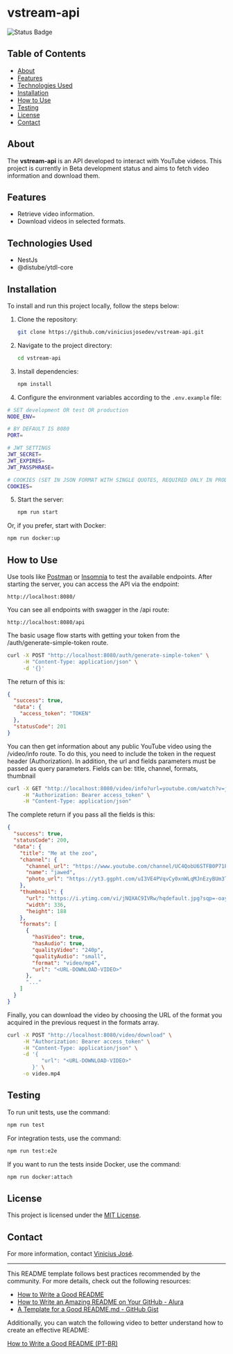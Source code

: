 # vstream-api

![Status Badge](https://img.shields.io/badge/status-beta-blue)

## Table of Contents

- [About](#about)
- [Features](#features)
- [Technologies Used](#technologies-used)
- [Installation](#installation)
- [How to Use](#how-to-use)
- [Testing](#testing)
- [License](#license)
- [Contact](#contact)

## About

The **vstream-api** is an API developed to interact with YouTube videos. This project is currently in Beta development status and aims to fetch video information and download them.

## Features

- Retrieve video information.
- Download videos in selected formats.

## Technologies Used

- NestJs
- @distube/ytdl-core

## Installation

To install and run this project locally, follow the steps below:

1. Clone the repository:
   ```bash
   git clone https://github.com/viniciusjosedev/vstream-api.git
   ```

2. Navigate to the project directory:
   ```bash
   cd vstream-api
   ```

3. Install dependencies:
   ```bash
   npm install
   ```

4. Configure the environment variables according to the `.env.example` file:

```bash
# SET development OR test OR production
NODE_ENV=

# BY DEFAULT IS 8080
PORT=

# JWT SETTINGS
JWT_SECRET=
JWT_EXPIRES=
JWT_PASSPHRASE=

# COOKIES (SET IN JSON FORMAT WITH SINGLE QUOTES, REQUIRED ONLY IN PRODUCTION)
COOKIES=
```

5. Start the server:
   ```bash
   npm run start
   ```
Or, if you prefer, start with Docker:
```bash
npm run docker:up
```

## How to Use

Use tools like [Postman](https://www.postman.com/) or [Insomnia](https://insomnia.rest/) to test the available endpoints. After starting the server, you can access the API via the endpoint:

```
http://localhost:8080/
```

You can see all endpoints with swagger in the /api route:

```
http://localhost:8080/api
```

The basic usage flow starts with getting your token from the /auth/generate-simple-token route.

```bash
curl -X POST "http://localhost:8080/auth/generate-simple-token" \
     -H "Content-Type: application/json" \
     -d '{}'
```

The return of this is:

```json
{
  "success": true,
  "data": {
    "access_token": "TOKEN"
  },
  "statusCode": 201
}
```

You can then get information about any public YouTube video using the /video/info route. To do this, you need to include the token in the request header (Authorization). In addition, the url and fields parameters must be passed as query parameters. Fields can be: title, channel, formats, thumbnail

```bash
curl -X GET "http://localhost:8080/video/info?url=youtube.com/watch?v=jNQXAC9IVRw&fields=title,channel,thumbnail,formats" \
     -H "Authorization: Bearer access_token" \
     -H "Content-Type: application/json"
```

The complete return if you pass all the fields is this:

```json
{
  "success": true,
  "statusCode": 200,
  "data": {
    "title": "Me at the zoo",
    "channel": {
      "channel_url": "https://www.youtube.com/channel/UC4QobU6STFB0P71PMvOGN5A",
      "name": "jawed",
      "photo_url": "https://yt3.ggpht.com/uI3VE4PVqvCy0xnWLqMJnEzyBUm3T8VHOCp4ee-1RxdHqKXCdUE_qXYQnpf9AfuEoIPactVyDhM=s48-c-k-c0x00ffffff-no-rj"
    },
    "thumbnail": {
      "url": "https://i.ytimg.com/vi/jNQXAC9IVRw/hqdefault.jpg?sqp=-oaymwE2CNACELwBSFXyq4qpAygIARUAAIhCGAFwAcABBvABAfgBvgKAAvABigIMCAAQARhVIFkoZTAP&rs=AOn4CLB7NY0fx4yZYDj27223V3b7Sowf5w",
      "width": 336,
      "height": 188
    },
    "formats": [
      {
        "hasVideo": true,
        "hasAudio": true,
        "qualityVideo": "240p",
        "qualityAudio": "small",
        "format": "video/mp4",
        "url": "<URL-DOWNLOAD-VIDEO>"
      },
      "..."
    ]
  }
}
```

Finally, you can download the video by choosing the URL of the format you acquired in the previous request in the formats array.

```bash
curl -X POST "http://localhost:8080/video/download" \
     -H "Authorization: Bearer access_token" \
     -H "Content-Type: application/json" \
     -d '{ 
           "url": "<URL-DOWNLOAD-VIDEO>" 
        }' \
     -o video.mp4
```

## Testing

To run unit tests, use the command:

```bash
npm run test
```

For integration tests, use the command:

```bash
npm run test:e2e
```

If you want to run the tests inside Docker, use the command:

```bash
npm run docker:attach
```

## License

This project is licensed under the [MIT License](LICENSE).

## Contact

For more information, contact [Vinicius José](mailto:viniciusjosedev@gmail.com).

---

This README template follows best practices recommended by the community. For more details, check out the following resources:

- [How to Write a Good README](https://blog.rocketseat.com.br/como-fazer-um-bom-readme/)
- [How to Write an Amazing README on Your GitHub - Alura](https://www.alura.com.br/artigos/escrever-bom-readme)
- [A Template for a Good README.md - GitHub Gist](https://gist.github.com/lohhans/f8da0b147550df3f96914d3797e9fb89)

Additionally, you can watch the following video to better understand how to create an effective README:

[How to Write a Good README (PT-BR)](https://www.youtube.com/watch?v=k4Rsy8GbKE0)

